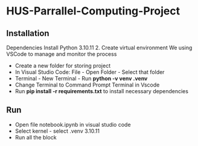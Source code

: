 # HUS-Parrallel-Computing-Project
## Installation
Dependencies
Install Python 3.10.11
2. Create virtual environment
We using VSCode to manage and monitor the process
- Create a new folder for storing project
- In Visual Studio Code: File - Open Folder - Select that folder
- Terminal - New Terminal - Run **python -v venv .venv**
- Change Terminal to Command Prompt Terminal in Vscode 
- Run **pip install -r requirements.txt** to install necessary dependencies
## Run
- Open file notebook.ipynb in visual studio code
- Select kernel - select .venv 3.10.11
- Run all the block 
